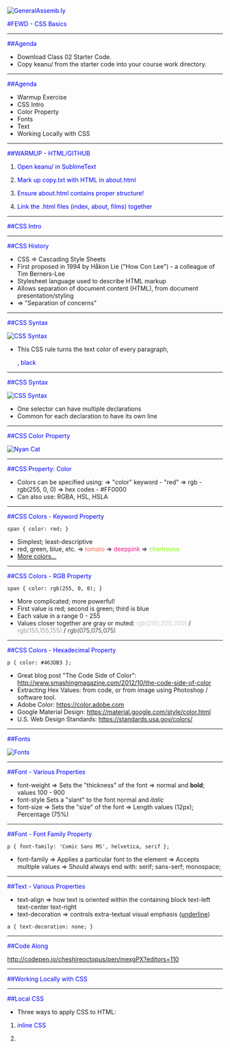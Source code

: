 ![GeneralAssemb.ly](../../img/icons/FEWD_Logo.png)

#FEWD - CSS Basics

---

##Agenda

* Download Class 02 Starter Code.
* Copy keanu/ from the starter code into your course work directory.

---

##Agenda

* Warmup Exercise
* CSS Intro
* Color Property
* Fonts
* Text
* Working Locally with CSS

---

##WARMUP - HTML/GITHUB

1. Open keanu/ in SublimeText

2. Mark up copy.txt with HTML in about.html

3. Ensure about.html contains proper structure!

4. Link the .html files (index, about, films) together

---

##CSS Intro

---

##CSS History

* CSS => Cascading Style Sheets
* First proposed in 1994 by H&aring;kon Lie ("How Con Lee") - a colleague of Tim Berners-Lee
* Stylesheet language used to describe HTML markup
* Allows separation of document content (HTML), from document presentation/styling
* &rArr; "Separation of concerns"

---

##CSS Syntax

![CSS Syntax](../../img/class02/css-syntax.png)

* This CSS rule turns the text color of every paragraph, <p>, black

---

##CSS Syntax

![CSS Syntax](../../img/class02/css-syntax-multiple.png)

* One selector can have multiple declarations
* Common for each declaration to have its own line

---

##CSS Color Property

![Nyan Cat](../../img/class02/css-colors.png)

---

##CSS Property: Color

* Colors can be specified using:
&rArr; "color" keyword - "red"
&rArr; rgb - rgb(255, 0, 0)
&rArr; hex codes - #FF0000
* Can also use: RGBA, HSL, HSLA

---

##CSS Colors - Keyword Property

```
span { color: red; }
```

* Simplest; least-descriptive
* red, green, blue, etc.
&rArr; <span style="color: tomato">tomato</span>
&rArr; <span style="color: deeppink">deeppink</span>
&rArr; <span style="color: chartreuse">chartreuse</span>
* <a href="http://www.crockford.com/wrrrld/color.html">More colors...</a>

---

##CSS Colors - RGB Property

```
span { color: rgb(255, 0, 0); }
```

* More complicated; more powerful!
* First value is red; second is green; third is blue
* Each value in a range 0 - 255
* Values closer together are gray or muted:
<span style="color: rgb(200,200,200)">rgb(200,200,200)</span> / <span style="color: rgb(155,155,155)">rgb(155,155,155)</span> / <span style="color: rgb(075,075,075)">rgb(075,075,075)</span>

---

##CSS Colors - Hexadecimal Property

```
p { color: #463DB3 };
```

* Great blog post "The Code Side of Color": http://www.smashingmagazine.com/2012/10/the-code-side-of-color
* Extracting Hex Values: from code, or from image using Photoshop / software tool.
* Adobe Color: https://color.adobe.com
* Google Material Design: https://material.google.com/style/color.html
* U.S. Web Design Standards: https://standards.usa.gov/colors/

---

##Fonts

![Fonts](../../img/class02/fonts.jpg)

---

##Font - Various Properties

* font-weight
&rArr; Sets the "thickness" of the font
&rArr; normal and <span style="font-weight: bold">bold</span>; values 100 - 900
* font-style
Sets a "slant" to the font
<span style="font-style: normal">normal</span> and <span style="font-style: italic">italic</span>
* font-size
&rArr; Sets the "size" of the font
&rArr; Length values (12px); Percentage (75%)

---

##Font - Font Family Property

```
p { font-family: 'Comic Sans MS', helvetica, serif };
```

* font-family
&rArr; Applies a particular font to the element
&rArr; Accepts multiple values
&rArr; Should always end with: serif; sans-serf; monospace;

---

##Text - Various Properties

* text-align
&rArr; how text is oriented within the containing block
text-left
text-center
text-right
* text-decoration
&rArr; controls extra-textual visual emphasis (<u>underline</u>)

```
a { text-decoration: none; }
```

---

##Code Along

http://codepen.io/cheshireoctopus/pen/mexgPX?editors=110

---

##Working Locally with CSS

---

##Local CSS

* Three ways to apply CSS to HTML:

1) inline CSS

2) <style> tag inside the <head> tag

3) link to an external file w/ <link> tag

---

##Local CSS - Inline Styles

```
<p style="color: blue; font-size: 14px;">
	Keanu Reeves is Johnny Utah
</p>

<p style="color: blue; text-decoration: underline;">
	Or is Johnny Utah Keanu Reeves?
</p>
```

* Not a good practice
* Does not separate our concerns (HTML/CSS)
* Makes debugging difficult
* ONLY USE IF WRITING HTML EMAILS
* You will make enemies

---

##Local CSS - <head> Embed

```
<!DOCTYPE html>
	<html>
	<head>
		<title>Super Awesome Website</title>
		<style type="text/css">
			h1 {color: red;}
			p {color: blue; font-size: 14px}
		</style>
	</head>
	<body>
```

* Better than inline styles
* Bloats HTML pages
* Can make debugging large applications difficult

---

##Local CSS - External File via <link>

```
<!DOCTYPE html>
 <html>
 <head>
 	 <title>Super Awesome Website</title>
	 <link rel="stylesheet" type="text/css" href="style.css">
 </head>
 <body>
```

* Like <title>, links to CSS go in <head>
* Truly separates HTML from CSS
* Easiest to debug; just go to your CSS file!

---

##Local CSS - External File via <link>

```
<link rel="stylesheet" type="text/css" href="style.css">
```

* rel
&rArr; Specifies the relationship between the current document and the linked document
* type
&rArr; Specifies the media type of the linked document
* href
&rArr; Specifies the location of the linked document

---

##CSS <link> Exercise

1. Re-open keanu/ directory

2. Link style.css to all three .html files

3. Begin Lab Work

---


##Images

*	Images are placed using the img tag.

```<img src="img/imageName.jpg" alt="alternative text">```

---

##Images

The `img` tag requires a `src` attribute, which tells the browser where to find the image.

---

##Images

How would you write the src?

![](../../img/unit_1/folder_structure.png)

*	There are different approaches to specifying an image location

---

##Images

*	Inside ```webroot```, a relative path could be used:

####```<img src="images/logo.png">```

---

##Images
Relative Path

![Parent Folder Structure](../../img/unit_1/folder_structure_parentDirectory.png)

Note:

* Given this folder structure the same image would be ```<img src="../images/logo.png">``
*
Note that ```..``` means to go up a directory, and can be used repeatedly: `../..` would go up two directories.


---

##Images

Absolute Path

```<img src="/images/logo.png">```

Note:

	Absolute URLs start with a `/`, so if we imagine that our `webroot` directory was stored on a server such that the `webroot/index.html` file is accessible at `http://example.com/index.html`, then placing the logo image could be done from any html page with: ```<img src="/images/logo.png">```

The benefit here is that this same ```src``` path works on any html page, no matter what its location, so the same ```img``` tag can be used on both the ```webroot/index.html``` page and the ```webroot/about/index.html``` page.

The downside is that the path only works if the project is stored to a proper location for serving.


---


##HTML Basics - Images
Full URL

		<img src="https://ga-core.s3.amazonaws.com/production/uploads/program/default_image/397/thumb_User-Experience-Sketching.jpg">

Note:
For linking to images, make sure that you have permission to use the image in this way. Even then, it is often better to host a copy of the same image, rather than link to another server, because it reduces dependency.


---

##HTML Basics - Images

alt attribute

	<img src="puppy.jpg" alt="My cute puppy">

Note:

A piece of text to be used in lieu of the image when the image is unavailable

Using `alt` attributes has the added benefit of giving search engines more linguistic context about the image as it is used on your page.

Reasons an image may not load:

*	There was a connection error, the browser didn't download the image.

*	The file was not found, perhaps because the image got moved elsewhere and the page wasn't updated yet to reflect the change.

*	The user is running a text-based browser such as an older phone with a WAP-style browser, or a non-graphical browser like lynx.

*	The user is using a screen reader because she has low vision, which will read the `alt` text aloud or present it through a braille reader.


---

##HTML Basics - Images

There are three main image file formats:

---

##Image File Formats

####.png

Note:
Supports transparency and semi-transparency, great for logos, icons, and repeating background tiles. Almost always preferable to a `gif`, unless semi-transparency is not needed, and the `gif` format is significantly smaller.


---

##Image File Formats


####.gif

*	Can have basic transparency, typically a `png` is used instead.

---

##Image File Formats

####.jpeg

Note:
No transparency, can be stored at different compression levels with varying amounts of "lossy-ness", typically the best format for photos. (Try to balance between photo quality and file size.)


---


![GeneralAssemb.ly](../../img/icons/code_along.png)
##About Me

---

##CSS

![](../../img/unit_1/css_syntax.png)

---


##CSS

Where does CSS go?

* Inline
* In the `head`
* In a separate file


Note:
CSS should go in a separate file. We're going to start by placing them in the head for convenience and to learn the syntax. We'll show inline styles at the end, just to demonstrate.


---

##CSS

Using a separate CSS file

Its best practice to put CSS in its own file and link to it from the `<head>`.

```<link rel="stylesheet" href="style.css">```

Note:
"The `link` tag needs two attributes: `rel="stylesheet"` and an `href` attribute.

The `href` attribute value works very similarly to linking to an image, or to another page.


---

##CSS Break Down

```
p {
	color: red;
	font-weight: bold;
}
```
---

##CSS Break Down

This whole thing is called a **rule**.

The `p` is called a **selector**, and it's followed by a set of **declarations** in a **declaration block**.

---

##CSS Break Down

The **selector**, `p` in this case, specifies what parts of the HTML document should be styled by the declaration. This selector will style all `p` elements on the page.

---

##CSS Break Down

The **declaration block** here is:

```
{
	color: red;
	font-weight: bold;
}
```

**Declarations** go inside curly braces.

---


##CSS Break Down

#### Declarations

This example has two declarations. Here's the first:

```
color: red;
```

Note:
Every declaration is a **property** followed by a **value**, separated by a colon, ending in a semicolon.

In this declaration, we are setting the `color` **property** to the **value** `red`.


---


##CSS Break Down

Let's look at the second declaration:

```
font-weight: bold;
```

Note:

What style **property** are we specifying here?

What **value** are we setting that **property** to?

Try writing a new set of styles for another element, like an `h1`.


---

##CSS Break Down

Why might we want to link to a separate CSS file?

Note:

Discuss as a class


---

##Cascading Style Sheets (CSS)
###Colors

Colors can be specified in CSS in a variety of ways:

![](../../img/unit_1/color.png)

Note:
* keyword
* hex codes
* rgb
* hsl
* rgba
* hsla


---

##Color
###Color Keywords

These are used less frequently, but are handy for basic colors like `black` and `white`. There are several

See [here](http://msdn.microsoft.com/en-us/library/ie/aa358802.aspx) for more

---

##Color
###Hex Codes (RGB)

![Hex Color explanation](../../img/unit_1/hex_colors.png)

Note:
"Hex" values are so-called because they use hexadecimal, or base-16, to describe the color values for red, green, and blue. Each of the 3 color values is expressed by two hexadecimal digits, from `00` (no color) to `FF` (full color), and are written in the order red, green, then blue, after an initial `#` sign.

Hex values can be abbreviated to only 3 digits if each digits is doubled. So `#FFFFFF` (white) can be expressed more succinctly as `#FFF`, and `#000000` (black) can be expressed as `#000`. `#FA6198`, however, cannot be abbreviated without altering the color.


---

##Color
###RGB Color Values

####```rgb(0,0,0)```

*	The first value is red, the second green, the third blue.

*	Each value can range from 0 to 255, which expresses the same number of color steps as 00 to FF in base-16.


Note:
FF in base-16 is equivalent to 255 in base-10.

In RGB, `rgb(0,0,0)` is black, `rgb(255,255,255)` is white, `rgb(255,0,0)` is red, etc.

White-space is allowed *inside* the parentheses, so `rgb(255, 0, 0)` will do just as well.

---

##Color
###RGBa Colors


*	RGBa works identically to RGB, expect that it takes a 4th value called the "alpha".
*	This is a value between 0 and 1 which will be used to determine a color's opacity on the page,


![](../../img/unit_1/rgba_color.png)

Note:
0 is completely transparent, and 1 being solid. 0.5 or .5 is 50% opacity.

Thus, __rgba(0,0,0,.25)__ is black at 25% opacity and __rgba(255, 255, 255, 0.8)__ is white at 80% opacity.

The alpha value can be in decimal form but cannot use a percentage. When a decimal is used, the leading zero is optional.

---

##Color
###HSL Colors

####HSL
*	Similar notation to RGB values, but specify colors using hue, saturation, and lightness.


####HSLa
*	As with RGBa, HSLa is exactly like HSL for the first 3 values, but takes a 4th alpha-channel value.

Note:
**Hue** is expressed as a degree angle measure, with red being at 0, green at 120, and blue at 240. Note that the degree unit is implied, and that the angle wraps around, so 360 also refers to red, and -120 is the same as 240 (blue).

**Saturation** is expressed as a percentage, with 100% being a fully saturated color, and 0% being a shade of gray (no hue).

**Lightness** is also expressed as a percentage, 0% being black, and 100% being white. 50% lightness is the "normal" color range: anything above 50% gives a white tint, anything below 50% gives a black shade.

As an example, red is ```hsl(0, 100%, 50%)```, which is equivalent to ```#FF0000```.

Note that changing the opacity allows whatever colors are "behind" an element to shine through, which can alter the visible color significantly, especially at lower opacities.


---


##CSS
###Review

Add a couple points here with the major takeaways for the basics of CSS.


---


![GeneralAssemb.ly](../../img/icons/exercise_icon_md.png)
##Lab Time
*	Your Portfolio!
